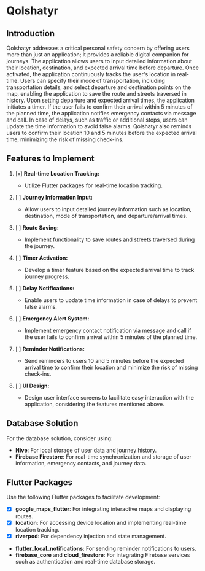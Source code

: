 # Qolshatyr

## Introduction
Qolshatyr addresses a critical personal safety concern by offering users more than just an application; it provides a reliable digital companion for journeys. The application allows users to input detailed information about their location, destination, and expected arrival time before departure. Once activated, the application continuously tracks the user's location in real-time. Users can specify their mode of transportation, including transportation details, and select departure and destination points on the map, enabling the application to save the route and streets traversed in history. Upon setting departure and expected arrival times, the application initiates a timer. If the user fails to confirm their arrival within 5 minutes of the planned time, the application notifies emergency contacts via message and call. In case of delays, such as traffic or additional stops, users can update the time information to avoid false alarms. Qolshatyr also reminds users to confirm their location 10 and 5 minutes before the expected arrival time, minimizing the risk of missing check-ins.

## Features to Implement
1. [x] **Real-time Location Tracking:**
   - Utilize Flutter packages for real-time location tracking.
   
2. [ ] **Journey Information Input:**
   - Allow users to input detailed journey information such as location, destination, mode of transportation, and departure/arrival times.
   
3. [ ] **Route Saving:**
   - Implement functionality to save routes and streets traversed during the journey.
   
4. [ ] **Timer Activation:**
   - Develop a timer feature based on the expected arrival time to track journey progress.
   
5. [ ] **Delay Notifications:**
   - Enable users to update time information in case of delays to prevent false alarms.
   
6. [ ] **Emergency Alert System:**
   - Implement emergency contact notification via message and call if the user fails to confirm arrival within 5 minutes of the planned time.
   
7. [ ] **Reminder Notifications:**
   - Send reminders to users 10 and 5 minutes before the expected arrival time to confirm their location and minimize the risk of missing check-ins.
   
8. [ ] **UI Design:**
   - Design user interface screens to facilitate easy interaction with the application, considering the features mentioned above.

## Database Solution
For the database solution, consider using:
- **Hive**: For local storage of user data and journey history.
- **Firebase Firestore**: For real-time synchronization and storage of user information, emergency contacts, and journey data.

## Flutter Packages
Use the following Flutter packages to facilitate development:
- [x] **google_maps_flutter**: For integrating interactive maps and displaying routes.
- [x] **location**: For accessing device location and implementing real-time location tracking.
- [x] **riverpod**: For dependency injection and state management.
- **flutter_local_notifications**: For sending reminder notifications to users.
- **firebase_core** and **cloud_firestore**: For integrating Firebase services such as authentication and real-time database storage.